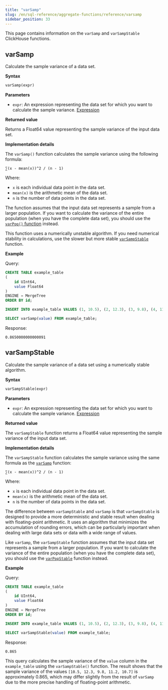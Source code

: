 ```yaml
---
title: "varSamp"
slug: /en/sql-reference/aggregate-functions/reference/varsamp
sidebar_position: 33
---
```


This page contains information on the `varSamp` and `varSampStable` ClickHouse functions.

## varSamp

Calculate the sample variance of a data set.

**Syntax**

```sql
varSamp(expr)
```

**Parameters**

- `expr`: An expression representing the data set for which you want to calculate the sample variance. [Expression](../../syntax#syntax-expressions)

**Returned value**

Returns a Float64 value representing the sample variance of the input data set.

**Implementation details**

The `varSamp()` function calculates the sample variance using the following formula:

```plaintext
∑(x - mean(x))^2 / (n - 1)
```

Where:

- `x` is each individual data point in the data set.
- `mean(x)` is the arithmetic mean of the data set.
- `n` is the number of data points in the data set.

The function assumes that the input data set represents a sample from a larger population. If you want to calculate the variance of the entire population (when you have the complete data set), you should use the [`varPop()` function](./varpop#varpop) instead.

This function uses a numerically unstable algorithm. If you need numerical stability in calculations, use the slower but more stable [`varSampStable`](#varsampstable) function.

**Example**

Query:

```sql
CREATE TABLE example_table
(
    id UInt64,
    value Float64
)
ENGINE = MergeTree
ORDER BY id;

INSERT INTO example_table VALUES (1, 10.5), (2, 12.3), (3, 9.8), (4, 11.2), (5, 10.7);

SELECT varSamp(value) FROM example_table;
```

Response:

```response
0.8650000000000091
```

## varSampStable

Calculate the sample variance of a data set using a numerically stable algorithm.

**Syntax**

```sql
varSampStable(expr)
```

**Parameters**

- `expr`: An expression representing the data set for which you want to calculate the sample variance. [Expression](../../syntax#syntax-expressions)

**Returned value**

The `varSampStable` function returns a Float64 value representing the sample variance of the input data set.

**Implementation details**

The `varSampStable` function calculates the sample variance using the same formula as the [`varSamp`](#varsamp) function:

```plaintext
∑(x - mean(x))^2 / (n - 1)
```

Where:
- `x` is each individual data point in the data set.
- `mean(x)` is the arithmetic mean of the data set.
- `n` is the number of data points in the data set.

The difference between `varSampStable` and `varSamp` is that `varSampStable` is designed to provide a more deterministic and stable result when dealing with floating-point arithmetic. It uses an algorithm that minimizes the accumulation of rounding errors, which can be particularly important when dealing with large data sets or data with a wide range of values.

Like `varSamp`, the `varSampStable` function assumes that the input data set represents a sample from a larger population. If you want to calculate the variance of the entire population (when you have the complete data set), you should use the [`varPopStable`](./varpop#varpopstable) function instead.

**Example**

Query:

```sql
CREATE TABLE example_table
(
    id UInt64,
    value Float64
)
ENGINE = MergeTree
ORDER BY id;

INSERT INTO example_table VALUES (1, 10.5), (2, 12.3), (3, 9.8), (4, 11.2), (5, 10.7);

SELECT varSampStable(value) FROM example_table;
```

Response:

```response
0.865
```

This query calculates the sample variance of the `value` column in the `example_table` using the `varSampStable()` function. The result shows that the sample variance of the values `[10.5, 12.3, 9.8, 11.2, 10.7]` is approximately 0.865, which may differ slightly from the result of `varSamp` due to the more precise handling of floating-point arithmetic.
